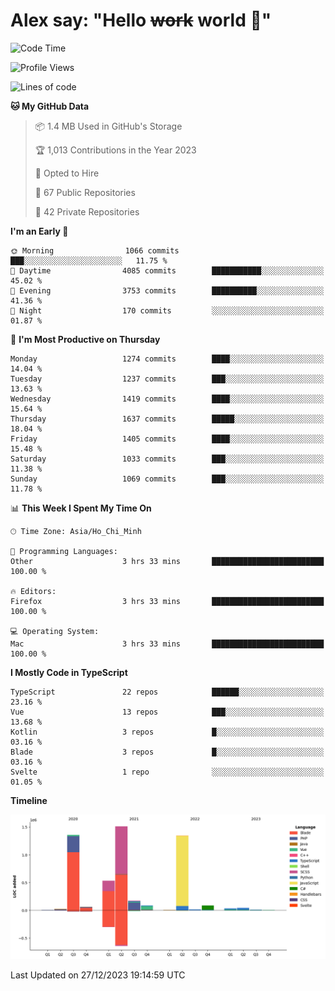 # Alex say: "Hello ~~work~~ world 🐾"

<!--START_SECTION:waka-->
![Code Time](http://img.shields.io/badge/Code%20Time-1%2C062%20hrs%2022%20mins-blue)

![Profile Views](http://img.shields.io/badge/Profile%20Views-1-blue)

![Lines of code](https://img.shields.io/badge/From%20Hello%20World%20I%27ve%20Written-5.3%20million%20lines%20of%20code-blue)

**🐱 My GitHub Data** 

> 📦 1.4 MB Used in GitHub's Storage 
 > 
> 🏆 1,013 Contributions in the Year 2023
 > 
> 💼 Opted to Hire
 > 
> 📜 67 Public Repositories 
 > 
> 🔑 42 Private Repositories 
 > 
**I'm an Early 🐤** 

```text
🌞 Morning                1066 commits        ███░░░░░░░░░░░░░░░░░░░░░░   11.75 % 
🌆 Daytime                4085 commits        ███████████░░░░░░░░░░░░░░   45.02 % 
🌃 Evening                3753 commits        ██████████░░░░░░░░░░░░░░░   41.36 % 
🌙 Night                  170 commits         ░░░░░░░░░░░░░░░░░░░░░░░░░   01.87 % 
```
📅 **I'm Most Productive on Thursday** 

```text
Monday                   1274 commits        ████░░░░░░░░░░░░░░░░░░░░░   14.04 % 
Tuesday                  1237 commits        ███░░░░░░░░░░░░░░░░░░░░░░   13.63 % 
Wednesday                1419 commits        ████░░░░░░░░░░░░░░░░░░░░░   15.64 % 
Thursday                 1637 commits        █████░░░░░░░░░░░░░░░░░░░░   18.04 % 
Friday                   1405 commits        ████░░░░░░░░░░░░░░░░░░░░░   15.48 % 
Saturday                 1033 commits        ███░░░░░░░░░░░░░░░░░░░░░░   11.38 % 
Sunday                   1069 commits        ███░░░░░░░░░░░░░░░░░░░░░░   11.78 % 
```


📊 **This Week I Spent My Time On** 

```text
🕑︎ Time Zone: Asia/Ho_Chi_Minh

💬 Programming Languages: 
Other                    3 hrs 33 mins       █████████████████████████   100.00 % 

🔥 Editors: 
Firefox                  3 hrs 33 mins       █████████████████████████   100.00 % 

💻 Operating System: 
Mac                      3 hrs 33 mins       █████████████████████████   100.00 % 
```

**I Mostly Code in TypeScript** 

```text
TypeScript               22 repos            ██████░░░░░░░░░░░░░░░░░░░   23.16 % 
Vue                      13 repos            ███░░░░░░░░░░░░░░░░░░░░░░   13.68 % 
Kotlin                   3 repos             █░░░░░░░░░░░░░░░░░░░░░░░░   03.16 % 
Blade                    3 repos             █░░░░░░░░░░░░░░░░░░░░░░░░   03.16 % 
Svelte                   1 repo              ░░░░░░░░░░░░░░░░░░░░░░░░░   01.05 % 
```



**Timeline**

![Lines of Code chart](https://raw.githubusercontent.com/alexzvn/alexzvn/main/assets/bar_graph.png)


 Last Updated on 27/12/2023 19:14:59 UTC
<!--END_SECTION:waka-->
